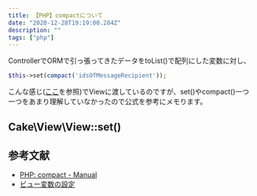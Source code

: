 ```yaml
---
title: 【PHP】compactについて
date: "2020-12-28T19:19:00.284Z"
description: ""
tags: ["php"]
---
```


ControllerでORMで引っ張ってきたデータをtoList()で配列にした変数に対し、

```php
$this->set(compact('idsOfMessageRecipient'));
```

こんな感じ([ここ](https://github.com/rrih/feel/blob/master/src/Controller/MessagesController.php#L46)を参照)でViewに渡しているのですが、set()やcompact()一つ一つをあまり理解していなかったので公式を参考にメモります。

## Cake\View\View::set()


## 参考文献
- [PHP: compact - Manual](https://www.php.net/manual/ja/function.compact.php)
- [ビュー変数の設定](https://book.cakephp.org/4/ja/views.html#id5)